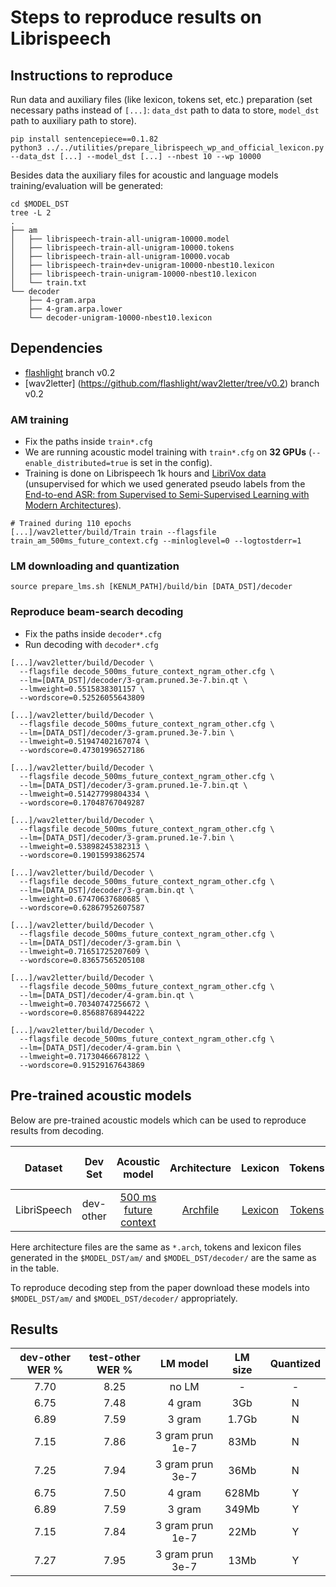 # Steps to reproduce results on Librispeech

## Instructions to reproduce

Run data and auxiliary files (like lexicon, tokens set, etc.) preparation (set necessary paths instead of `[...]`: `data_dst` path to data to store, `model_dst` path to auxiliary path to store).
```
pip install sentencepiece==0.1.82
python3 ../../utilities/prepare_librispeech_wp_and_official_lexicon.py --data_dst [...] --model_dst [...] --nbest 10 --wp 10000
```
Besides data the auxiliary files for acoustic and language models training/evaluation will be generated:
```
cd $MODEL_DST
tree -L 2
.
├── am
│   ├── librispeech-train-all-unigram-10000.model
│   ├── librispeech-train-all-unigram-10000.tokens
│   ├── librispeech-train-all-unigram-10000.vocab
│   ├── librispeech-train+dev-unigram-10000-nbest10.lexicon
│   ├── librispeech-train-unigram-10000-nbest10.lexicon
│   └── train.txt
└── decoder
    ├── 4-gram.arpa
    ├── 4-gram.arpa.lower
    └── decoder-unigram-10000-nbest10.lexicon
```

## Dependencies
- [flashlight](https://github.com/flashlight/flashlight/tree/v0.2) branch v0.2
- [wav2letter] (https://github.com/flashlight/wav2letter/tree/v0.2) branch v0.2

### AM training
- Fix the paths inside `train*.cfg`
- We are running acoustic model training with `train*.cfg` on **32 GPUs** (`--enable_distributed=true` is set in the config).
- Training is done on Librispeech 1k hours and [LibriVox data](https://github.com/facebookresearch/libri-light) (unsupervised for which we used generated pseudo labels from the [End-to-end ASR: from Supervised to Semi-Supervised Learning with Modern Architectures](https://arxiv.org/abs/1911.08460)).
```
# Trained during 110 epochs
[...]/wav2letter/build/Train train --flagsfile train_am_500ms_future_context.cfg --minloglevel=0 --logtostderr=1
```

### LM downloading and quantization
```
source prepare_lms.sh [KENLM_PATH]/build/bin [DATA_DST]/decoder
```

### Reproduce beam-search decoding
- Fix the paths inside `decoder*.cfg`
- Run decoding with `decoder*.cfg`
```
[...]/wav2letter/build/Decoder \
  --flagsfile decode_500ms_future_context_ngram_other.cfg \
  --lm=[DATA_DST]/decoder/3-gram.pruned.3e-7.bin.qt \
  --lmweight=0.5515838301157 \
  --wordscore=0.52526055643809

[...]/wav2letter/build/Decoder \
  --flagsfile decode_500ms_future_context_ngram_other.cfg \
  --lm=[DATA_DST]/decoder/3-gram.pruned.3e-7.bin \
  --lmweight=0.51947402167074 \
  --wordscore=0.47301996527186

[...]/wav2letter/build/Decoder \
  --flagsfile decode_500ms_future_context_ngram_other.cfg \
  --lm=[DATA_DST]/decoder/3-gram.pruned.1e-7.bin.qt \
  --lmweight=0.51427799804334 \
  --wordscore=0.17048767049287

[...]/wav2letter/build/Decoder \
  --flagsfile decode_500ms_future_context_ngram_other.cfg \
  --lm=[DATA_DST]/decoder/3-gram.pruned.1e-7.bin \
  --lmweight=0.53898245382313 \
  --wordscore=0.19015993862574

[...]/wav2letter/build/Decoder \
  --flagsfile decode_500ms_future_context_ngram_other.cfg \
  --lm=[DATA_DST]/decoder/3-gram.bin.qt \
  --lmweight=0.67470637680685 \
  --wordscore=0.62867952607587

[...]/wav2letter/build/Decoder \
  --flagsfile decode_500ms_future_context_ngram_other.cfg \
  --lm=[DATA_DST]/decoder/3-gram.bin \
  --lmweight=0.71651725207609 \
  --wordscore=0.83657565205108

[...]/wav2letter/build/Decoder \
  --flagsfile decode_500ms_future_context_ngram_other.cfg \
  --lm=[DATA_DST]/decoder/4-gram.bin.qt \
  --lmweight=0.70340747256672 \
  --wordscore=0.85688768944222

[...]/wav2letter/build/Decoder \
  --flagsfile decode_500ms_future_context_ngram_other.cfg \
  --lm=[DATA_DST]/decoder/4-gram.bin \
  --lmweight=0.71730466678122 \
  --wordscore=0.91529167643869
```

## Pre-trained acoustic models

Below are pre-trained acoustic models which can be used to reproduce results from decoding.

| Dataset | Dev Set | Acoustic model | Architecture | Lexicon | Tokens | Beam-search lexicon | LM model |
|:-:|:-:|:-:|:-:|:-:|:-:|:-:|:-:|
| LibriSpeech | dev-other | [500 ms future context](https://dl.fbaipublicfiles.com/wav2letter/streaming_convnets/librispeech/models/am/am_500ms_future_context_dev_other.bin) | [Archfile](https://dl.fbaipublicfiles.com/wav2letter/streaming_convnets/librispeech/am_500ms_future_context.arch) | [Lexicon](https://dl.fbaipublicfiles.com/wav2letter/tds/librispeech/librispeech-train%2Bdev-unigram-10000-nbest10.lexicon) | [Tokens](https://dl.fbaipublicfiles.com/wav2letter/streaming_convnets/librispeech/librispeech-train-all-unigram-10000.tokens) | [Beam-search lexicon](https://dl.fbaipublicfiles.com/wav2letter/streaming_convnets/librispeech/decoder-unigram-10000-nbest10.lexicon) | [LM](https://dl.fbaipublicfiles.com/wav2letter/streaming_convnets/librispeech/models/lm/3-gram.pruned.3e-7.bin.qt)

Here architecture files are the same as `*.arch`, tokens and lexicon files generated in the `$MODEL_DST/am/` and `$MODEL_DST/decoder/` are the same as in the table.

To reproduce decoding step from the paper download these models into `$MODEL_DST/am/` and `$MODEL_DST/decoder/` appropriately.

## Results

| dev-other WER % | test-other WER % | LM model | LM size | Quantized |
|:-:|:-:|:-:|:-:|:-:|
| 7.70 | 8.25 | no LM | - | - |
| 6.75 | 7.48 | 4 gram | 3Gb | N |
| 6.89 | 7.59 | 3 gram | 1.7Gb | N |
| 7.15 | 7.86 | 3 gram prun 1e-7 | 83Mb | N |
| 7.25 | 7.94 | 3 gram prun 3e-7| 36Mb | N |
| 6.75 | 7.50 | 4 gram | 628Mb | Y |
| 6.89 | 7.59 | 3 gram | 349Mb | Y |
| 7.15 | 7.84 | 3 gram prun 1e-7 | 22Mb | Y |
| 7.27 | 7.95 | 3 gram prun 3e-7| 13Mb | Y |
